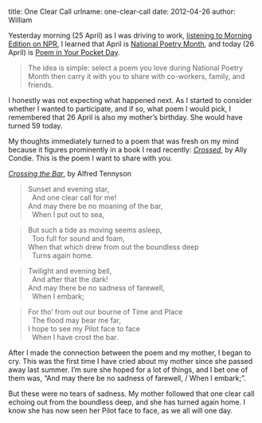 title: One Clear Call
urlname: one-clear-call
date: 2012-04-26
author: William

Yesterday morning (25 April) as I was driving to work,
[listening to Morning Edition on NPR][a], I learned that April is
[National Poetry Month][b], and today (26 April) is
[Poem in Your Pocket Day][c].

> The idea is simple: select a poem you love during National Poetry Month then
> carry it with you to share with co-workers, family, and friends.

I honestly was not expecting what happened next. As I started to consider
whether I wanted to participate, and if so, what poem I would pick, I remembered
that 26 April is also my mother&#x02bc;s birthday. She would have turned 59
today.

My thoughts immediately turned to a poem that was fresh on my mind because it
figures prominently in a book I read recently: [_Crossed_][d], by Ally Condie.
This is the poem I want to share with you.

[_Crossing the Bar_][e], by Alfred Tennyson

> Sunset and evening star,  
> &nbsp; And one clear call for me!  
> And may there be no moaning of the bar,  
> &nbsp; When I put out to sea,

> But such a tide as moving seems asleep,  
> &nbsp; Too full for sound and foam,  
> When that which drew from out the boundless deep  
> &nbsp; Turns again home.

> Twilight and evening bell,  
> &nbsp; And after that the dark!  
> And may there be no sadness of farewell,  
> &nbsp; When I embark;

> For tho&#x02bc; from out our bourne of Time and Place  
> &nbsp; The flood may bear me far,  
> I hope to see my Pilot face to face  
> &nbsp; When I have crost the bar.

After I made the connection between the poem and my mother, I began to cry. This
was the first time I have cried about my mother since she passed away last
summer. I&#x02bc;m sure she hoped for a lot of things, and I bet one of them
was, &ldquo;And may there be no sadness of farewell, / When I embark;&rdquo;.

But these were no tears of sadness. My mother followed that one clear call
echoing out from the boundless deep, and she has turned again home. I know she
has now seen her Pilot face to face, as we all will one day.

[a]: http://www.npr.org/2012/04/25/151339990/celebrating-poem-in-your-pocket-day
[b]: https://www.poets.org/national-poetry-month/home
[c]: https://www.poets.org/national-poetry-month/poem-your-pocket-day
[d]: https://www.goodreads.com/book/show/9794437-crossed
[e]: https://en.wikisource.org/wiki/Demeter_and_other_poems/Crossing_the_Bar
